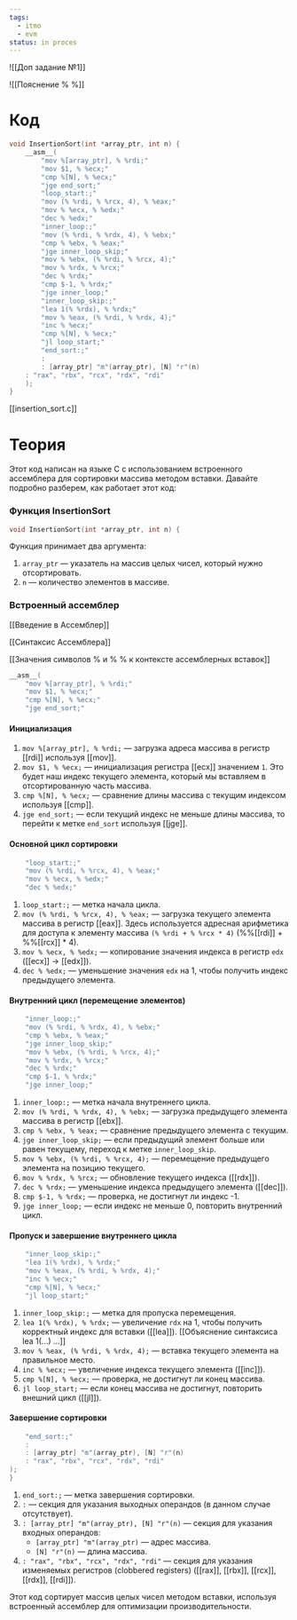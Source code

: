 ```yaml
---
tags:
  - itmo
  - evm
status: in proces
---
```

![[Доп задание №1]]

![[Пояснение % %]]

# Код
```c
void InsertionSort(int *array_ptr, int n) {  
    __asm__(  
		"mov %[array_ptr], % %rdi;"  
		"mov $1, % %ecx;"
		"cmp %[N], % %ecx;"
		"jge end_sort;"
		"loop_start:;"
		"mov (% %rdi, % %rcx, 4), % %eax;"
		"mov % %ecx, % %edx;"
		"dec % %edx;"
		"inner_loop:;"
		"mov (% %rdi, % %rdx, 4), % %ebx;"
		"cmp % %ebx, % %eax;"
		"jge inner_loop_skip;"
		"mov % %ebx, (% %rdi, % %rcx, 4);"
		"mov % %rdx, % %rcx;"
		"dec % %rdx;"
		"cmp $-1, % %rdx;"
		"jge inner_loop;"
		"inner_loop_skip:;"
		"lea 1(% %rdx), % %rdx;"
		"mov % %eax, (% %rdi, % %rdx, 4);"
		"inc % %ecx;"
		"cmp %[N], % %ecx;"
		"jl loop_start;"
		"end_sort:;"
		:  
		: [array_ptr] "m"(array_ptr), [N] "r"(n)  
    : "rax", "rbx", "rcx", "rdx", "rdi"  
    );  
}
```
[[insertion_sort.c]]

# Теория
Этот код написан на языке C с использованием встроенного ассемблера для сортировки массива методом вставки. Давайте подробно разберем, как работает этот код:

### Функция InsertionSort

```c
void InsertionSort(int *array_ptr, int n) {
```

Функция принимает два аргумента:
1. `array_ptr` — указатель на массив целых чисел, который нужно отсортировать.
2. `n` — количество элементов в массиве.

### Встроенный ассемблер
[[Введение в Ассемблер]]

[[Синтаксис Ассемблера]]

[[Значения символов % и % % к контексте ассемблерных вставок]]

```c
__asm__(
	"mov %[array_ptr], % %rdi;"  
	"mov $1, % %ecx;"
	"cmp %[N], % %ecx;"
	"jge end_sort;"
```
#### Инициализация
1. `mov %[array_ptr], % %rdi;` — загрузка адреса массива в регистр [[rdi]] используя [[mov]].
2. `mov $1, % %ecx;` — инициализация регистра [[ecx]] значением `1`. Это будет наш индекс текущего элемента, который мы вставляем в отсортированную часть массива.
3. `cmp %[N], % %ecx;` — сравнение длины массива с текущим индексом используя [[cmp]].
4. `jge end_sort;` — если текущий индекс не меньше длины массива, то перейти к метке `end_sort` используя [[jge]].

#### Основной цикл сортировки
```c
    "loop_start:;"
    "mov (% %rdi, % %rcx, 4), % %eax;"
    "mov % %ecx, % %edx;"
    "dec % %edx;"
```
1. `loop_start:;` — метка начала цикла.
2. `mov (% %rdi, % %rcx, 4), % %eax;` — загрузка текущего элемента массива в регистр [[eax]]. Здесь используется адресная арифметика для доступа к элементу массива `(% %rdi + % %rcx * 4)` (\%\%[[rdi]] + \%\%[[rcx]] * 4).
3. `mov % %ecx, % %edx;` — копирование значения индекса в регистр `edx` ([[ecx]] -> [[edx]]).
4. `dec % %edx;` — уменьшение значения `edx` на 1, чтобы получить индекс предыдущего элемента.

#### Внутренний цикл (перемещение элементов)
```c
    "inner_loop:;"
    "mov (% %rdi, % %rdx, 4), % %ebx;"
    "cmp % %ebx, % %eax;"
    "jge inner_loop_skip;"
    "mov % %ebx, (% %rdi, % %rcx, 4);"
    "mov % %rdx, % %rcx;"
    "dec % %rdx;"
    "cmp $-1, % %rdx;"
    "jge inner_loop;"
```

1. `inner_loop:;` — метка начала внутреннего цикла.
2. `mov (% %rdi, % %rdx, 4), % %ebx;` — загрузка предыдущего элемента массива в регистр [[ebx]].
3. `cmp % %ebx, % %eax;` — сравнение предыдущего элемента с текущим.
4. `jge inner_loop_skip;` — если предыдущий элемент больше или равен текущему, переход к метке `inner_loop_skip`.
5. `mov % %ebx, (% %rdi, % %rcx, 4);` — перемещение предыдущего элемента на позицию текущего.
6. `mov % %rdx, % %rcx;` — обновление текущего индекса ([[rdx]]).
7. `dec % %rdx;` — уменьшение индекса предыдущего элемента ([[dec]]).
8. `cmp $-1, % %rdx;` — проверка, не достигнут ли индекс -1.
9. `jge inner_loop;` — если индекс не меньше 0, повторить внутренний цикл.

#### Пропуск и завершение внутреннего цикла

```c
    "inner_loop_skip:;"
    "lea 1(% %rdx), % %rdx;"
    "mov % %eax, (% %rdi, % %rdx, 4);"
    "inc % %ecx;"
    "cmp %[N], % %ecx;"
    "jl loop_start;"
```

1. `inner_loop_skip:;` — метка для пропуска перемещения.
2. `lea 1(% %rdx), % %rdx;` — увеличение `rdx` на 1, чтобы получить корректный индекс для вставки ([[lea]]).
   [[Объяснение синтаксиса lea 1(...) ...]]
3. `mov % %eax, (% %rdi, % %rdx, 4);` — вставка текущего элемента на правильное место.
4. `inc % %ecx;` — увеличение индекса текущего элемента ([[inc]]).
5. `cmp %[N], % %ecx;` — проверка, не достигнут ли конец массива.
6. `jl loop_start;` — если конец массива не достигнут, повторить внешний цикл ([[jl]]).

#### Завершение сортировки

```c
    "end_sort:;"
    :
    : [array_ptr] "m"(array_ptr), [N] "r"(n)
    : "rax", "rbx", "rcx", "rdx", "rdi"
);
}
```

1. `end_sort:;` — метка завершения сортировки.
2. `:` — секция для указания выходных операндов (в данном случае отсутствует).
3. `: [array_ptr] "m"(array_ptr), [N] "r"(n)` — секция для указания входных операндов:
    - `[array_ptr] "m"(array_ptr)` — адрес массива.
    - `[N] "r"(n)` — длина массива.
4. `: "rax", "rbx", "rcx", "rdx", "rdi"` — секция для указания изменяемых регистров (clobbered registers) ([[rax]], [[rbx]], [[rcx]], [[rdx]], [[rdi]]).

Этот код сортирует массив целых чисел методом вставки, используя встроенный ассемблер для оптимизации производительности.